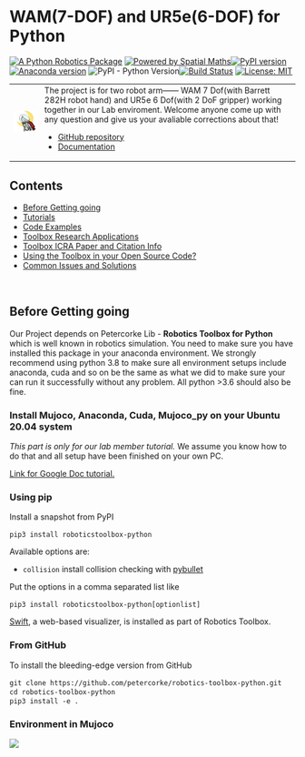 # WAM(7-DOF) and UR5e(6-DOF) for Python

[![A Python Robotics Package](https://raw.githubusercontent.com/petercorke/robotics-toolbox-python/master/.github/svg/py_collection.min.svg)](https://github.com/petercorke/robotics-toolbox-python)
[![Powered by Spatial Maths](https://raw.githubusercontent.com/petercorke/spatialmath-python/master/.github/svg/sm_powered.min.svg)](https://github.com/petercorke/spatialmath-python)[![PyPI version](https://badge.fury.io/py/roboticstoolbox-python.svg)](https://badge.fury.io/py/roboticstoolbox-python)
[![Anaconda version](https://anaconda.org/conda-forge/roboticstoolbox-python/badges/version.svg)](https://anaconda.org/conda-forge/roboticstoolbox-python)
![PyPI - Python Version](https://img.shields.io/pypi/pyversions/roboticstoolbox-python.svg)[![Build Status](https://github.com/petercorke/robotics-toolbox-python/workflows/Test/badge.svg?branch=master)](https://github.com/petercorke/robotics-toolbox-python/actions?query=workflow%3ATest)
[![License: MIT](https://img.shields.io/badge/License-MIT-yellow.svg)](https://opensource.org/licenses/MIT)

<table style="border:0px">
<tr style="border:0px">
<td style="border:0px">
<img src="https://raw.githubusercontent.com/gaolongsen/WAM7_UR5e_Control/main/WAM_UR5_Control/Pic/lobo.png" width="200"></td>
<td style="border:0px">
The project is for two robot arm—— WAM 7 Dof(with Barrett 282H robot hand) and UR5e 6 Dof(with 2 DoF gripper) working together in our Lab enviroment. Welcome anyone come up with any question and give us your avaliable corrections about that!
<ul>
<li><a href="https://github.com/gaolongsen/WAM7_UR5e_Control/tree/main/WAM_UR5_Control">GitHub repository </a></li>
<li><a href="https://petercorke.github.io/robotics-toolbox-python">Documentation</a></li>
</ul>
</td>
</tr>
</table>

<!-- <br> -->

## Contents

- [Before Getting going](#2)
- [Tutorials](#3)
- [Code Examples](#4)
- [Toolbox Research Applications](#5)
- [Toolbox ICRA Paper and Citation Info](#6)
- [Using the Toolbox in your Open Source Code?](#7)
- [Common Issues and Solutions](#8)

<br>

## Before Getting going

Our Project depends on Petercorke Lib - **Robotics Toolbox for Python** which is well known in robotics simulation. You need to make sure you have installed this package in your anaconda environment. We strongly recommend using python 3.8 to make sure all environment setups include anaconda, cuda and so on be the same as what we did to make sure your can run it successfully without any problem. All python >3.6 should also be fine.

### Install Mujoco, Anaconda, Cuda, Mujoco_py on your Ubuntu 20.04 system

*This part is only for our lab member tutorial.* We assume you know how to do that and all setup have been finished on your own PC. 



[Link for Google Doc tutorial.](https://docs.google.com/document/d/1OZ0ddXQztCEghgmXmJa1to4vAGpymkuLdKgb8dG8sik/edit?usp=sharing) 



### Using pip

Install a snapshot from PyPI

```shell script
pip3 install roboticstoolbox-python
```

Available options are:

- `collision` install collision checking with [pybullet](https://pybullet.org)

Put the options in a comma separated list like

```shell script
pip3 install roboticstoolbox-python[optionlist]
```

[Swift](https://github.com/jhavl/swift), a web-based visualizer, is
installed as part of Robotics Toolbox.

### From GitHub

To install the bleeding-edge version from GitHub

```shell script
git clone https://github.com/petercorke/robotics-toolbox-python.git
cd robotics-toolbox-python
pip3 install -e .
```



### Environment in Mujoco

![](/home/agman-high/Dropbox/WAM7_UR5e_Control/WAM_UR5_Control/Pic/WAM.png)





